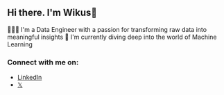 ## **Hi there. I'm Wikus**👋

🧑🏽‍💻 I'm a Data Engineer with a passion for transforming raw data into meaningful insights
🚀 I'm currently diving deep into the world of Machine Learning

### Connect with me on:
- [LinkedIn](https://www.linkedin.com/in/wikus-botha/)
- [𝕏](https://twitter.com/WikusBothaX)
